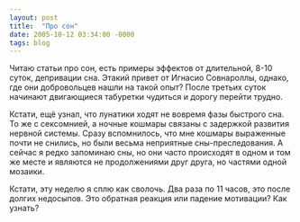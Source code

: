 ```yaml
---
layout: post
title:  "Про сон"
date: 2005-10-12 03:34:00 -0000
tags: blog 
---
```


Читаю  статьи про сон, есть примеры эффектов от длительной, 8-10 суток, депривации сна. Этакий привет от Игнасио Совнароллы, однако, где они добровольцев нашли на такой опыт? После третьих суток начинают двигающиеся табуретки чудиться и дорогу перейти трудно.

Кстати, ещё узнал, что лунатики ходят не вовремя фазы быстрого сна. То же с сексомнией, а ночные кошмары связаны с задержкой развития нервной системы. Сразу вспомнилось, что мне кошмары выраженные почти не снились, но были весьма неприятные сны-преследования. А сейчас я редко запоминаю сны, но они часто происходят в одном и том же месте и являются не продолжениями друг друга, но частями одной мозаики.

Кстати, эту неделю я сплю как сволочь. Два раза по 11 часов, это после долгих недосыпов. Это обратная реакция или падение мотивации? Как узнать?